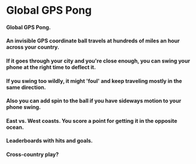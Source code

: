 # Global GPS Pong

#### Global GPS Pong.
#### An invisible GPS coordinate ball travels at hundreds of miles an hour across your country.
#### If it goes through your city and you're close enough, you can swing your phone at the right time to deflect it.
#### If you swing too wildly, it might 'foul' and keep traveling mostly in the same direction.
#### Also you can add spin to the ball if you have sideways motion to your phone swing.
#### East vs. West coasts. You score a point for getting it in the opposite ocean. 
#### Leaderboards with hits and goals. 
#### Cross-country play?

